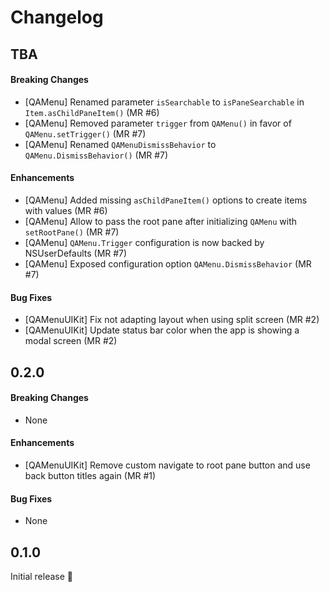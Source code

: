 # Changelog

## TBA

#### Breaking Changes

* [QAMenu] Renamed parameter `isSearchable` to `isPaneSearchable` in `Item.asChildPaneItem()` (MR #6)
* [QAMenu] Removed parameter `trigger` from `QAMenu()` in favor of `QAMenu.setTrigger()` (MR #7)
* [QAMenu] Renamed `QAMenuDismissBehavior` to `QAMenu.DismissBehavior()` (MR #7)

#### Enhancements

* [QAMenu] Added missing `asChildPaneItem()` options to create items with values (MR #6)
* [QAMenu] Allow to pass the root pane after initializing `QAMenu` with `setRootPane()` (MR #7)
* [QAMenu] `QAMenu.Trigger` configuration is now backed by NSUserDefaults  (MR #7)
* [QAMenu] Exposed configuration option `QAMenu.DismissBehavior` (MR #7)

#### Bug Fixes

* [QAMenuUIKit] Fix not adapting layout when using split screen (MR #2)
* [QAMenuUIKit] Update status bar color when the app is showing a modal screen (MR #2)


## 0.2.0

#### Breaking Changes

* None

#### Enhancements

* [QAMenuUIKit] Remove custom navigate to root pane button and use back button titles again (MR #1)

#### Bug Fixes

* None


## 0.1.0

Initial release 🎉
